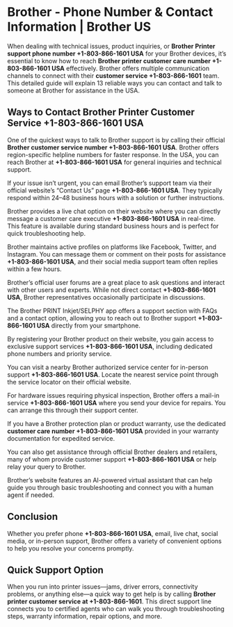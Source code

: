 <!DOCTYPE html>
<!--[if lt IE 7]>      <html class="no-js lt-ie9 lt-ie8 lt-ie7"> <![endif]-->
<!--[if IE 7]>         <html class="no-js lt-ie9 lt-ie8"> <![endif]-->
<!--[if IE 8]>         <html class="no-js lt-ie9"> <![endif]-->
<!--[if gt IE 8]>      <html class="no-js"> <!--<![endif]-->
<html>
   <head>
       <meta charset="utf-8">
       <meta http-equiv="X-UA-Compatible" content="IE=edge">
<title>Brother - Phone Number & Contact Information | Brother US</title>
       <meta name="description" content="Brother customer service number is +1-803-866-1601 available 24/7 for live assistance. Reach a live representative for help with Error Support..">
       <meta name="viewport" content="width=device-width, initial-scale=1">
       <link rel="stylesheet" href="">
       <meta http-equiv='content-language' content='en-gb'>
   </head>
<body>
  <h1>Brother - Phone Number & Contact Information | Brother US</h1>

  <p>
    When dealing with technical issues, product inquiries, or <strong>Brother Printer support phone number +1-803-866-1601 USA</strong> for your Brother devices, it’s essential to know how to reach <strong>Brother printer customer care number +1-803-866-1601 USA</strong> effectively. Brother offers multiple communication channels to connect with their <strong>customer service +1-803-866-1601</strong> team. This detailed guide will explain 13 reliable ways you can contact and talk to someone at Brother for assistance in the USA.
  </p>

  <h2>Ways to Contact Brother Printer Customer Service +1-803-866-1601 USA</h2>

  <p>
    One of the quickest ways to talk to Brother support is by calling their official <strong>Brother customer service number +1-803-866-1601 USA</strong>. Brother offers region-specific helpline numbers for faster response. In the USA, you can reach Brother at <strong>+1-803-866-1601 USA</strong> for general inquiries and technical support.
  </p>

  <p>
    If your issue isn’t urgent, you can email Brother’s support team via their official website’s “Contact Us” page <strong>+1-803-866-1601 USA</strong>. They typically respond within 24–48 business hours with a solution or further instructions.
  </p>

  <p>
    Brother provides a live chat option on their website where you can directly message a customer care executive <strong>+1-803-866-1601 USA</strong> in real-time. This feature is available during standard business hours and is perfect for quick troubleshooting help.
  </p>

  <p>
    Brother maintains active profiles on platforms like Facebook, Twitter, and Instagram. You can message them or comment on their posts for assistance <strong>+1-803-866-1601 USA</strong>, and their social media support team often replies within a few hours.
  </p>

  <p>
    Brother’s official user forums are a great place to ask questions and interact with other users and experts. While not direct contact <strong>+1-803-866-1601 USA</strong>, Brother representatives occasionally participate in discussions.
  </p>

  <p>
    The Brother PRINT Inkjet/SELPHY app offers a support section with FAQs and a contact option, allowing you to reach out to Brother support <strong>+1-803-866-1601 USA</strong> directly from your smartphone.
  </p>

  <p>
    By registering your Brother product on their website, you gain access to exclusive support services <strong>+1-803-866-1601 USA</strong>, including dedicated phone numbers and priority service.
  </p>

  <p>
    You can visit a nearby Brother authorized service center for in-person support <strong>+1-803-866-1601 USA</strong>. Locate the nearest service point through the service locator on their official website.
  </p>

  <p>
    For hardware issues requiring physical inspection, Brother offers a mail-in service <strong>+1-803-866-1601 USA</strong> where you send your device for repairs. You can arrange this through their support center.
  </p>

  <p>
    If you have a Brother protection plan or product warranty, use the dedicated <strong>customer care number +1-803-866-1601 USA</strong> provided in your warranty documentation for expedited service.
  </p>

  <p>
    You can also get assistance through official Brother dealers and retailers, many of whom provide customer support <strong>+1-803-866-1601 USA</strong> or help relay your query to Brother.
  </p>

  <p>
    Brother’s website features an AI-powered virtual assistant that can help guide you through basic troubleshooting and connect you with a human agent if needed.
  </p>

  <h2>Conclusion</h2>
  <p>
    Whether you prefer phone <strong>+1-803-866-1601 USA</strong>, email, live chat, social media, or in-person support, Brother offers a variety of convenient options to help you resolve your concerns promptly.
  </p>

  <h2>Quick Support Option</h2>
  <p>
    When you run into printer issues—jams, driver errors, connectivity problems, or anything else—a quick way to get help is by calling <strong>Brother printer customer service at +1-803-866-1601</strong>. This direct support line connects you to certified agents who can walk you through troubleshooting steps, warranty information, repair options, and more.
  </p>

</body>
</html>
